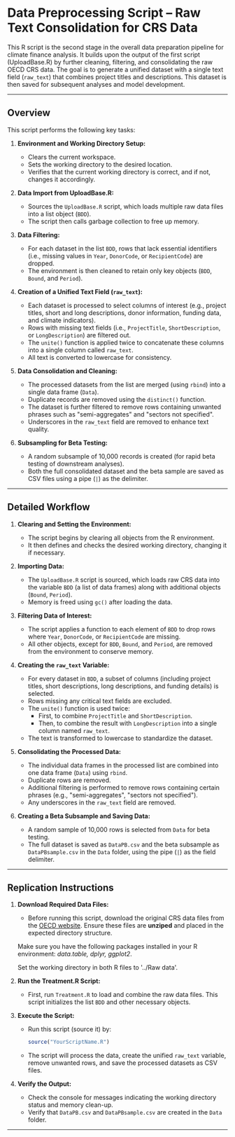 # Data Preprocessing Script – Raw Text Consolidation for CRS Data

This R script is the second stage in the overall data preparation pipeline for climate finance analysis. It builds upon the output of the first script (UploadBase.R) by further cleaning, filtering, and consolidating the raw OECD CRS data. The goal is to generate a unified dataset with a single text field (`raw_text`) that combines project titles and descriptions. This dataset is then saved for subsequent analyses and model development.

---

## Overview

This script performs the following key tasks:

1. **Environment and Working Directory Setup:**  
   - Clears the current workspace.
   - Sets the working directory to the desired location.
   - Verifies that the current working directory is correct, and if not, changes it accordingly.

2. **Data Import from UploadBase.R:**  
   - Sources the `UploadBase.R` script, which loads multiple raw data files into a list object (`BDD`).  
   - The script then calls garbage collection to free up memory.

3. **Data Filtering:**  
   - For each dataset in the list `BDD`, rows that lack essential identifiers (i.e., missing values in `Year`, `DonorCode`, or `RecipientCode`) are dropped.
   - The environment is then cleaned to retain only key objects (`BDD`, `Bound`, and `Period`).

4. **Creation of a Unified Text Field (`raw_text`):**  
   - Each dataset is processed to select columns of interest (e.g., project titles, short and long descriptions, donor information, funding data, and climate indicators).
   - Rows with missing text fields (i.e., `ProjectTitle`, `ShortDescription`, or `LongDescription`) are filtered out.
   - The `unite()` function is applied twice to concatenate these columns into a single column called `raw_text`.
   - All text is converted to lowercase for consistency.

5. **Data Consolidation and Cleaning:**  
   - The processed datasets from the list are merged (using `rbind`) into a single data frame (`Data`).
   - Duplicate records are removed using the `distinct()` function.
   - The dataset is further filtered to remove rows containing unwanted phrases such as "semi-aggregates" and "sectors not specified".
   - Underscores in the `raw_text` field are removed to enhance text quality.

6. **Subsampling for Beta Testing:**  
   - A random subsample of 10,000 records is created (for rapid beta testing of downstream analyses).
   - Both the full consolidated dataset and the beta sample are saved as CSV files using a pipe (`|`) as the delimiter.

---

## Detailed Workflow

1. **Clearing and Setting the Environment:**  
   - The script begins by clearing all objects from the R environment.
   - It then defines and checks the desired working directory, changing it if necessary.

2. **Importing Data:**  
   - The `UploadBase.R` script is sourced, which loads raw CRS data into the variable `BDD` (a list of data frames) along with additional objects (`Bound`, `Period`).
   - Memory is freed using `gc()` after loading the data.

3. **Filtering Data of Interest:**  
   - The script applies a function to each element of `BDD` to drop rows where `Year`, `DonorCode`, or `RecipientCode` are missing.
   - All other objects, except for `BDD`, `Bound`, and `Period`, are removed from the environment to conserve memory.

4. **Creating the `raw_text` Variable:**  
   - For every dataset in `BDD`, a subset of columns (including project titles, short descriptions, long descriptions, and funding details) is selected.
   - Rows missing any critical text fields are excluded.
   - The `unite()` function is used twice:
     - First, to combine `ProjectTitle` and `ShortDescription`.
     - Then, to combine the result with `LongDescription` into a single column named `raw_text`.
   - The text is transformed to lowercase to standardize the dataset.

5. **Consolidating the Processed Data:**  
   - The individual data frames in the processed list are combined into one data frame (`Data`) using `rbind`.
   - Duplicate rows are removed.
   - Additional filtering is performed to remove rows containing certain phrases (e.g., "semi-aggregates", "sectors not specified").
   - Any underscores in the `raw_text` field are removed.

6. **Creating a Beta Subsample and Saving Data:**  
   - A random sample of 10,000 rows is selected from `Data` for beta testing.
   - The full dataset is saved as `DataPB.csv` and the beta subsample as `DataPBsample.csv` in the `Data` folder, using the pipe (`|`) as the field delimiter.

---

## Replication Instructions

1. **Download Required Data Files:**  
   - Before running this script, download the original CRS data files from the [OECD website](https://data-explorer.oecd.org/vis?fs[0]=Topic%2C1%7CDevelopment%23DEV%23%7COfficial%20Development%20Assistance%20%28ODA%29%23DEV_ODA%23&pg=0&fc=Topic&bp=true&snb=26&df[ds]=dsDisseminateFinalCloud&df[id]=DSD_CRS%40DF_CRS&df[ag]=OECD.DCD.FSD&df[vs]=1.3&dq=DAC..1000.100._T._T.D.Q._T..&lom=LASTNPERIODS&lo=5&to[TIME_PERIOD]=false). Ensure these files are **unziped** and placed in the expected directory structure.
  
   Make sure you have the following packages installed in your R environment: *data.table, dplyr, ggplot2*.

   Set the working directory in both R files to '../Raw data'.

2. **Run the Treatment.R Script:**  
   - First, run `Treatment.R` to load and combine the raw data files. This script initializes the list `BDD` and other necessary objects.

3. **Execute the Script:**  
   - Run this script (source it) by:
     ```r
     source("YourScriptName.R")
     ```
   - The script will process the data, create the unified `raw_text` variable, remove unwanted rows, and save the processed datasets as CSV files.

4. **Verify the Output:**  
   - Check the console for messages indicating the working directory status and memory clean-up.
   - Verify that `DataPB.csv` and `DataPBsample.csv` are created in the `Data` folder.

---
